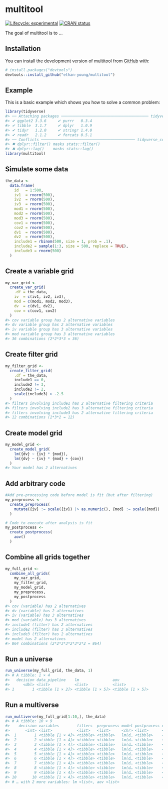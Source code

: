 
<!-- README.md is generated from README.Rmd. Please edit that file -->

# multitool

<!-- badges: start -->

[![Lifecycle:
experimental](https://img.shields.io/badge/lifecycle-experimental-orange.svg)](https://lifecycle.r-lib.org/articles/stages.html#experimental)
[![CRAN
status](https://www.r-pkg.org/badges/version/multitool)](https://CRAN.R-project.org/package=multitool)
<!-- badges: end -->

The goal of multitool is to …

## Installation

You can install the development version of multitool from
[GitHub](https://github.com/) with:

``` r
# install.packages("devtools")
devtools::install_github("ethan-young/multitool")
```

## Example

This is a basic example which shows you how to solve a common problem:

``` r
library(tidyverse)
#> ── Attaching packages ─────────────────────────────────────── tidyverse 1.3.1 ──
#> ✔ ggplot2 3.3.6     ✔ purrr   0.3.4
#> ✔ tibble  3.1.7     ✔ dplyr   1.0.9
#> ✔ tidyr   1.2.0     ✔ stringr 1.4.0
#> ✔ readr   2.1.2     ✔ forcats 0.5.1
#> ── Conflicts ────────────────────────────────────────── tidyverse_conflicts() ──
#> ✖ dplyr::filter() masks stats::filter()
#> ✖ dplyr::lag()    masks stats::lag()
library(multitool)
```

## Simulate some data

``` r
the_data <-
  data.frame(
    id   = 1:500,
    iv1  = rnorm(500),
    iv2  = rnorm(500),
    iv3  = rnorm(500),
    mod1 = rnorm(500),
    mod2 = rnorm(500),
    mod3 = rnorm(500),
    cov1 = rnorm(500),
    cov2 = rnorm(500),
    dv1  = rnorm(500),
    dv2  = rnorm(500),
    include1 = rbinom(500, size = 1, prob = .1),
    include2 = sample(1:3, size = 500, replace = TRUE),
    include3 = rnorm(500)
  )
```

## Create a variable grid

``` r
my_var_grid <-
  create_var_grid(
    .df = the_data,
    iv  = c(iv1, iv2, iv3),
    mod = c(mod1, mod2, mod3),
    dv  = c(dv1, dv2),
    cov = c(cov1, cov2)
  )
#> cov variable group has 2 alternative variables
#> dv variable group has 2 alternative variables
#> iv variable group has 3 alternative variables
#> mod variable group has 3 alternative variables
#> 36 combinations (2*2*3*3 = 36)
```

## Create filter grid

``` r
my_filter_grid <-
  create_filter_grid(
    .df = the_data,
    include1 == 0,
    include2 != 3,
    include2 != 2,
    scale(include3) > -2.5
  )
#> filters involving include1 has 2 alternative filtering criteria
#> filters involving include2 has 3 alternative filtering criteria
#> filters involving include3 has 2 alternative filtering criteria
#> 12 combinations (2*3*2 = 12)
```

## Create model grid

``` r
my_model_grid <-
  create_model_grid(
    lm({dv} ~ {iv} * {mod}),
    lm({dv} ~ {iv} * {mod} + {cov})
  )
#> Your model has 2 alternatives
```

## Add arbitrary code

``` r
#Add pre-processing code before model is fit (but after filtering)
my_preprocess <-
  create_preprocess(
    mutate({iv} := scale({iv}) |> as.numeric(), {mod} := scale({mod}) |> as.numeric())
  )
```

``` r
# Code to execute after analysis is fit
my_postprocess <-
  create_postprocess(
    aov()
  )
```

## Combine all grids together

``` r
my_full_grid <-
  combine_all_grids(
    my_var_grid,
    my_filter_grid,
    my_model_grid,
    my_preprocess,
    my_postprocess
  )
#> cov (variable) has 2 alternatives
#> dv (variable) has 2 alternatives
#> iv (variable) has 3 alternatives
#> mod (variable) has 3 alternatives
#> include1 (filter) has 2 alternatives
#> include2 (filter) has 3 alternatives
#> include3 (filter) has 2 alternatives
#> model has 2 alternatives
#> 864 combinations (2*2*3*3*2*3*2*2 = 864)
```

## Run a universe

``` r
run_universe(my_full_grid, the_data, 1)
#> # A tibble: 1 × 4
#>   decision data_pipeline    lm               aov             
#>      <dbl> <list>           <list>           <list>          
#> 1        1 <tibble [1 × 2]> <tibble [1 × 5]> <tibble [1 × 5]>
```

## Run a multiverse

``` r
run_multiverse(my_full_grid[1:10,], the_data)
#> # A tibble: 10 × 9
#>    decision variables        filters  preprocess model postprocess data_pipeline
#>       <int> <list>           <list>   <list>     <chr> <list>      <list>       
#>  1        1 <tibble [1 × 4]> <tibble> <tibble>   lm(d… <tibble>    <tibble>     
#>  2        2 <tibble [1 × 4]> <tibble> <tibble>   lm(d… <tibble>    <tibble>     
#>  3        3 <tibble [1 × 4]> <tibble> <tibble>   lm(d… <tibble>    <tibble>     
#>  4        4 <tibble [1 × 4]> <tibble> <tibble>   lm(d… <tibble>    <tibble>     
#>  5        5 <tibble [1 × 4]> <tibble> <tibble>   lm(d… <tibble>    <tibble>     
#>  6        6 <tibble [1 × 4]> <tibble> <tibble>   lm(d… <tibble>    <tibble>     
#>  7        7 <tibble [1 × 4]> <tibble> <tibble>   lm(d… <tibble>    <tibble>     
#>  8        8 <tibble [1 × 4]> <tibble> <tibble>   lm(d… <tibble>    <tibble>     
#>  9        9 <tibble [1 × 4]> <tibble> <tibble>   lm(d… <tibble>    <tibble>     
#> 10       10 <tibble [1 × 4]> <tibble> <tibble>   lm(d… <tibble>    <tibble>     
#> # … with 2 more variables: lm <list>, aov <list>
```
